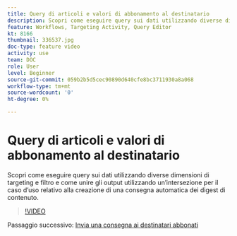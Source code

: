 ```yaml
---
title: Query di articoli e valori di abbonamento al destinatario
description: Scopri come eseguire query sui dati utilizzando diverse dimensioni di targeting e filtro e come unire gli output utilizzando un’intersezione per il caso d’uso relativo alla creazione di una consegna automatica dei digest di contenuto.
feature: Workflows, Targeting Activity, Query Editor
kt: 8166
thumbnail: 336537.jpg
doc-type: feature video
activity: use
team: DOC
role: User
level: Beginner
source-git-commit: 059b2b5d5cec90890d640cfe8bc3711930a8a068
workflow-type: tm+mt
source-wordcount: '0'
ht-degree: 0%

---
```



# Query di articoli e valori di abbonamento al destinatario

Scopri come eseguire query sui dati utilizzando diverse dimensioni di targeting e filtro e come unire gli output utilizzando un’intersezione per il caso d’uso relativo alla creazione di una consegna automatica dei digest di contenuto.

>[!VIDEO](https://video.tv.adobe.com/v/336537?quality=12)

Passaggio successivo: [Invia una consegna ai destinatari abbonati](/help/tutorial-use-soap-apis/send-delivery-to-subscribed-recipients.md)
